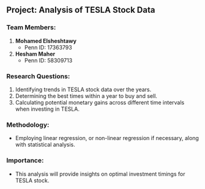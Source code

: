 ## Project: Analysis of TESLA Stock Data

### Team Members:
1. **Mohamed Elsheshtawy**
   - Penn ID: 17363793
2. **Hesham Maher**
   - Penn ID: 58309713

### Research Questions:
1. Identifying trends in TESLA stock data over the years.
2. Determining the best times within a year to buy and sell.
3. Calculating potential monetary gains across different time intervals when investing in TESLA.

### Methodology:
- Employing linear regression, or non-linear regression if necessary, along with statistical analysis.

### Importance:
- This analysis will provide insights on optimal investment timings for TESLA stock.
